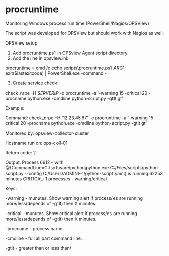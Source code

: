 # procruntime
Monitoring Windows process run time (PowerShell/Nagios/OPSView)

The script was developed for OPSView but should work with Nagios as well.

OPSView setup:

1. Add procruntime.ps1 in OPSview Agent script directory.
2. Add the line in opsview.ini:

procruntime = cmd /c echo scripts\procruntime.ps1 $ARG1$; exit($lastexitcode) | PowerShell.exe -command -

3. Create service check:

check_nrpe -H $SERVERIP$ -c procruntime -a '-warning 15 -critical 20 -procname python.exe -cmdline python-script.py -gtlt gt'

Example:

Command:	check_nrpe -H '12.23.45.67' -c procruntime -a '-warning 15 -critical 20 -procname python.exe -cmdline python-script.py -gtlt gt'

Monitored by:	opsview-collector-cluster

Hostname run on:	ops-coll-01

Return code:	2

Output:	Process 6612 - with @{CommandLine=C:\software\python\python.exe C:/Files/scripts/python-script.py --config C:/Users/ADMINI~1/python-script.yaml} is running 62253 minutes
CRITICAL: 1 processes - warning/critical

Keys:

-warning - munutes. Show warning alert if process/es are running more/less(depends of -gtlt) then X minutes.

-critical  - munutes. Show critical alert if process/es are running more/less(depends of -gtlt) then X minutes.

-procname - process name.

-cmdline - full all part command line.

-gtlt - greater than or less than/
